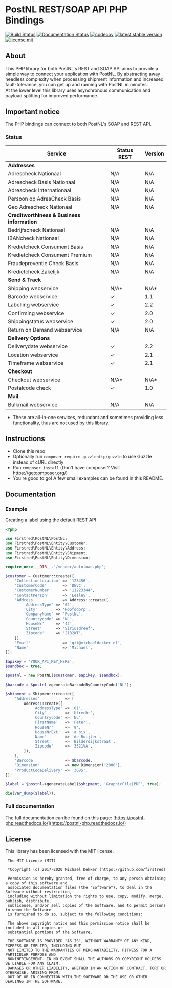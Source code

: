 # PostNL REST/SOAP API PHP Bindings

[![Build Status](https://travis-ci.org/firstred/postnl-api-php.svg?branch=master)](https://travis-ci.org/firstred/postnl-api-php)
[![Documentation Status](https://readthedocs.org/projects/postnl-php/badge/?version=latest)](https://postnl-php.readthedocs.io/en/latest/?badge=latest)
[![codecov](https://codecov.io/gh/firstred/postnl-api-php/branch/master/graph/badge.svg)](https://codecov.io/gh/firstred/postnl-api-php)
[![latest stable version](https://poser.pugx.org/firstred/postnl-api-php/v/stable.svg)](https://packagist.org/packages/firstred/postnl-api-php)
[![license mit](https://poser.pugx.org/firstred/postnl-api-php/license.svg)](https://packagist.org/packages/firstred/postnl-api-php)

## About

This PHP library for both PostNL's REST and SOAP API aims to provide a simple way to connect your 
application with PostNL. By abstracting away needless complexity when processing shipment 
information and increased fault-tolerance, you can get up and running with PostNL in minutes.  
At the lower level this library uses asynchronous communication and payload splitting for 
improved performance.

## Important notice

The PHP bindings can connect to both PostNL's SOAP and REST API.  

### Status

| Service                                     | Status REST               | Version |
| ------------------------------------------- | ------------------------- | ------- |
| **Addresses**                               |                           |         |
| Adrescheck Nationaal                        | N/A                       | N/A     |
| Adrescheck Basis Nationaal                  | N/A                       | N/A     |
| Adrescheck Internationaal                   | N/A                       | N/A     |
| Persoon op AdresCheck Basis                 | N/A                       | N/A     |
| Geo Adrescheck Nationaal                    | N/A                       | N/A     |
| **Creditworthiness & Business information** |                           |         |
| Bedrijfscheck Nationaal                     | N/A                       | N/A     |
| IBANcheck Nationaal                         | N/A                       | N/A     |
| Kredietcheck Consument Basis                | N/A                       | N/A     |
| Kredietcheck Consument Premium              | N/A                       | N/A     |
| Fraudepreventie Check Basis                 | N/A                       | N/A     |
| Kredietcheck Zakelijk                       | N/A                       | N/A     |
| **Send & Track**                            |                           |         |
| Shipping webservice                         | N/A*                      | N/A*    |
| Barcode webservice                          | ✓                         | 1.1     |
| Labelling webservice                        | ✓                         | 2.2     |
| Confirming webservice                       | ✓                         | 2.0     |
| Shippingstatus webservice                   | ✓                         | 2.0     |
| Return on Demand webservice                 | N/A                       | N/A     |
| **Delivery Options**                        |                           |         |
| Deliverydate webservice                     | ✓                         | 2.2     |
| Location webservice                         | ✓                         | 2.1     |
| Timeframe webservice                        | ✓                         | 2.1     |
| **Checkout**                                |                           |         |
| Checkout webservice                         | N/A*                      | N/A*    |
| Postalcode check                            | ✓                         | 1.0     |
| **Mail**                                    |                           |         |
| Bulkmail webservice                         | N/A                       | N/A     |

* These are all-in-one services, redundant and sometimes providing less functionality, thus are not used by this library.

## Instructions

- Clone this repo
- Optionally run `composer require guzzlehttp/guzzle` to use Guzzle instead of cURL directly
- Run `composer install` (Don't have composer? Visit https://getcomposer.org/)
- You're good to go! A few small examples can be found in this README.

## Documentation

### Example

Creating a label using the default REST API

```php
<?php

use Firstred\PostNL\PostNL;
use Firstred\PostNL\Entity\Customer;
use Firstred\PostNL\Entity\Address;
use Firstred\PostNL\Entity\Shipment;
use Firstred\PostNL\Entity\Dimension;

require_once __DIR__.'/vendor/autoload.php';

$customer = Customer::create([
    'CollectionLocation' => '123456',
    'CustomerCode'       => 'DEVC',
    'CustomerNumber'     => '11223344',
    'ContactPerson'      => 'Lesley',
    'Address'            => Address::create([
        'AddressType' => '02',
        'City'        => 'Hoofddorp',
        'CompanyName' => 'PostNL',
        'Countrycode' => 'NL',
        'HouseNr'     => '42',
        'Street'      => 'Siriusdreef',
        'Zipcode'     => '2132WT',
    ]),
    'Email'              => 'git@michaeldekker.nl',
    'Name'               => 'Michael',
]);

$apikey = 'YOUR_API_KEY_HERE';
$sandbox = true;

$postnl = new PostNL($customer, $apikey, $sandbox);

$barcode = $postnl->generateBarcodeByCountryCode('NL');

$shipment = Shipment::create([
    'Addresses'           => [
        Address::create([
            'AddressType' => '01',
            'City'        => 'Utrecht',
            'Countrycode' => 'NL',
            'FirstName'   => 'Peter',
            'HouseNr'     => '9',
            'HouseNrExt'  => 'a bis',
            'Name'        => 'de Ruijter',
            'Street'      => 'Bilderdijkstraat',
            'Zipcode'     => '3521VA',
        ]),
    ],
    'Barcode'             => $barcode,
    'Dimension'           => new Dimension('2000'),
    'ProductCodeDelivery' => '3085',
]);

$label = $postnl->generateLabel($shipment, 'GraphicFile|PDF', true);

die(var_dump($label));
```

### Full documentation

The full documentation can be found on this page: [https://postnl-php.readthedocs.io/](https://postnl-php.readthedocs.io/)

## License

This library has been licensed with the MIT license.

```
 The MIT License (MIT)

 *Copyright (c) 2017-2020 Michael Dekker (https://github.com/firstred)

 Permission is hereby granted, free of charge, to any person obtaining a copy of this software and
 associated documentation files (the "Software"), to deal in the Software without restriction,
 including without limitation the rights to use, copy, modify, merge, publish, distribute,
 sublicense, and/or sell copies of the Software, and to permit persons to whom the Software
 is furnished to do so, subject to the following conditions:

 The above copyright notice and this permission notice shall be included in all copies or
 substantial portions of the Software.

 THE SOFTWARE IS PROVIDED "AS IS", WITHOUT WARRANTY OF ANY KIND, EXPRESS OR IMPLIED, INCLUDING BUT
 NOT LIMITED TO THE WARRANTIES OF MERCHANTABILITY, FITNESS FOR A PARTICULAR PURPOSE AND
 NONINFRINGEMENT. IN NO EVENT SHALL THE AUTHORS OR COPYRIGHT HOLDERS BE LIABLE FOR ANY CLAIM,
 DAMAGES OR OTHER LIABILITY, WHETHER IN AN ACTION OF CONTRACT, TORT OR OTHERWISE, ARISING FROM,
 OUT OF OR IN CONNECTION WITH THE SOFTWARE OR THE USE OR OTHER DEALINGS IN THE SOFTWARE.
```
